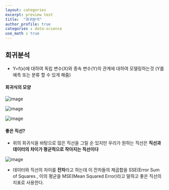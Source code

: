 ```yaml
---
layout: categories
excerpt: preview test
title:  "회귀분석"
author_profile: true
categories : data-science
use_math : true
---
```



## 회귀분석
* Y=f(x)에 대하여 독립 변수(X)와 종속 변수(Y)의 관계에 대하여 모델링하는것
(Y를 예측 또는 분류 할 수 있게 해줌)


#### 회귀식의 모양
![image](https://user-images.githubusercontent.com/37209763/107137961-8a191100-6954-11eb-821f-36234047ea9a.png)

![image](https://user-images.githubusercontent.com/37209763/107138017-06135900-6955-11eb-81a0-9e25e0f7c172.png)

![image](https://user-images.githubusercontent.com/37209763/107138040-24795480-6955-11eb-8e43-4ddead9165e6.png)


#### 좋은 직선?

* 위의 회귀식을 바탕으로 많은 직선을 그릴 순 있지만 우리가 원하는 직선은 **직선과 데이터의 차이가 평균적으로 작아지는 직선이다**

![image](https://user-images.githubusercontent.com/37209763/107138101-b08b7c00-6955-11eb-9322-87c33f4f6291.png)

* 데이터와 직선의 차이를 **잔차**라고 하는데 이 잔차들의 제곱합을 SSE(Error Sum of Squares , 이의 평균을 MSE(Mean Squared Error)라고 말하고 좋은 직선의 지표로 사용한다.
